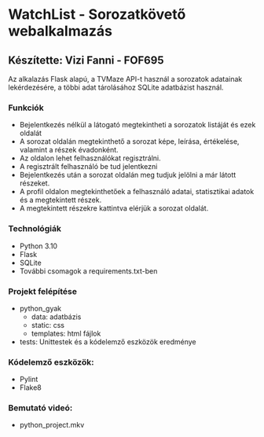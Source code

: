 # WatchList - Sorozatkövető webalkalmazás
## Készítette: Vizi Fanni - FOF695

Az alkalazás Flask alapú, a TVMaze API-t használ a sorozatok adatainak lekérdezésére, a többi adat tárolásához SQLite adatbázist használ.

### Funkciók

- Bejelentkezés nélkül a látogató megtekintheti a sorozatok listáját és ezek oldalát
- A sorozat oldalán megtekinthető a sorozat képe, leírása, értékelése, valamint a részek évadonként.
- Az oldalon lehet felhasználókat regisztrálni.
- A regisztrált felhasználó be tud jelentkezni
- Bejelentkezés után a sorozat oldalán meg tudjuk jelölni a már látott részeket.
- A profil oldalon megtekinthetőek a felhasználó adatai, statisztikai adatok és a megtekintett részek.
- A megtekintett részekre kattintva elérjük a sorozat oldalát.

### Technológiák

- Python 3.10
- Flask
- SQLite
- További csomagok a requirements.txt-ben

### Projekt felépítése

- python_gyak
  - data: adatbázis
  - static: css
  - templates: html fájlok
- tests: Unittestek és a kódelemző eszközök eredménye

### Kódelemző eszközök:

- Pylint
- Flake8

### Bemutató videó:

- python_project.mkv

